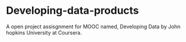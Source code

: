 # Developing-data-products
A open project assisgnment for MOOC named, Developing Data  by John hopkins University at Coursera.
